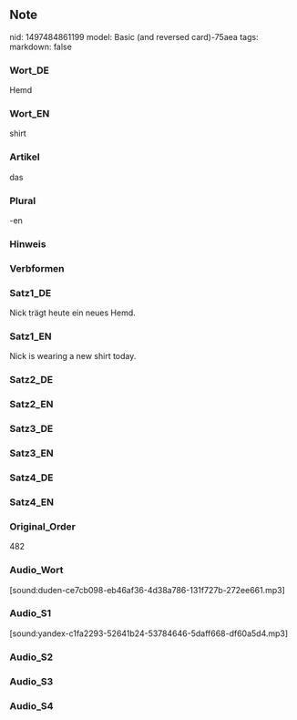 ## Note
nid: 1497484861199
model: Basic (and reversed card)-75aea
tags: 
markdown: false

### Wort_DE
Hemd

### Wort_EN
shirt

### Artikel
das

### Plural
-en

### Hinweis


### Verbformen


### Satz1_DE
Nick trägt heute ein neues Hemd.

### Satz1_EN
Nick is wearing a new shirt today.

### Satz2_DE


### Satz2_EN


### Satz3_DE


### Satz3_EN


### Satz4_DE


### Satz4_EN


### Original_Order
482

### Audio_Wort
[sound:duden-ce7cb098-eb46af36-4d38a786-131f727b-272ee661.mp3]

### Audio_S1
[sound:yandex-c1fa2293-52641b24-53784646-5daff668-df60a5d4.mp3]

### Audio_S2


### Audio_S3


### Audio_S4

